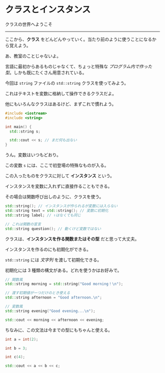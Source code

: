 # クラスとインスタンス

クラスの世界へようこそ

---

ここから、**クラス** をどんどんやっていく。当たり前のように使うことになるから覚えよう。

あ、教室のことじゃないよ。

言語に最初からあるものじゃなくて、ちょっと特殊な *プログラム内で作った型*。しかも既にたくさん用意されている。

今回は `string` ファイルの `std::string` クラスを使ってみよう。

これはテキストを変数に格納して操作できるクラスだよ。

他にもいろんなクラスはあるけど、まずこれで慣れよう。

```cpp
#include <iostream>
#include <string>

int main() {
  std::string s;

  std::cout << s; // まだ何も出ない
}
```

うん。変数はいつもどおり。

この変数 `s` には、ここで初登場の特殊なものが入る。

この入ったものをクラスに対して **インスタンス** という。

インスタンスを変数に入れずに直接作ることもできる。

その場合は関数呼び出しのように、クラスを使う。

```cpp
std::string(); // インスタンスが作られるが変数には入らない
std::string text = std::string(); // 変数に初期化
std::string label; // ↑はなくても同じ

// これは関数の宣言
std::string question(); // 動くけど変数ではない
```

クラスは、**インスタンスを作る関数またはその型** だと思って大丈夫。

インスタンスを作るのにも初期化ができる。

`std::string` には *文字列* を渡して初期化できる。

初期化には 3 種類の構文がある。どれを使うかはお好みで。

```cpp
// 関数風
std::string morning = std::string("Good morning！\n");

// 渡す初期値が一つだけのとき使える
std::string afternoon = "Good afternoon.\n";

// 変数風
std::string evening("Good evening...\n");

std::cout << morning << afternoon << evening;
```

ちなみに、この文法は今までの型にもちゃんと使える。

```cpp
int a = int(2);

int b = 3;

int c(4);

std::cout << a << b << c;
```
